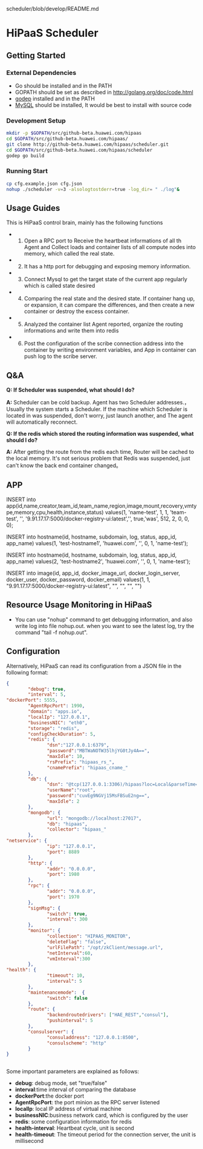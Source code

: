 ﻿scheduler/blob/develop/README.md


# HiPaaS Scheduler
## Getting Started
### External Dependencies
 
- Go should be installed and in the PATH
- GOPATH should be set as described in http://golang.org/doc/code.html
- [godep](https://github.com/tools/godep) installed and in the PATH
- [MySQL](https://www.mysql.com/) should be installed, It would be best to install with source code
 
### Development Setup
```bash
mkdir -p $GOPATH/src/github-beta.huawei.com/hipaas
cd $GOPATH/src/github-beta.huawei.com/hipaas/
git clone http://github-beta.huawei.com/hipaas/scheduler.git
cd $GOPATH/src/github-beta.huawei.com/hipaas/scheduler
godep go build
```
### Running Start
```bash
cp cfg.example.json cfg.json
nohup ./scheduler -v=3 -alsologtostderr=true -log_dir= " ./log"&
```
 
## Usage Guides
This is HiPaaS control brain, mainly has the following functions

- 1. Open a RPC port to Receive the heartbeat informations of all th Agent and Collect loads and container lists of all compute nodes into memory, which called the real state.
- 2. It has a http port for debugging and exposing memory information.
- 3. Connect Mysql to get the target state of the current app regularly which is called state desired
- 4. Comparing the real state and the desired state. If container hang up, or expansion, it can compare the differences, and then create a new container or destroy the excess container.
- 5. Analyzed the container list Agent reported, organize the routing informations and write them into redis
- 6. Post the configuration of the scribe connection address into the container by writing environment variables, and App in container can push log to the scribe server.
 
## Q&A
**Q: If Scheduler was suspended, what should I do?**

**A:** Scheduler can be cold backup. Agent has two Scheduler addresses.，Usually the system starts a Scheduler. If the machine which Scheduler is located in was suspended, don't worry, just launch another, and The agent will automatically reconnect.
 
**Q: If the redis which stored the routing information was suspended, what should I do?**
 
**A:** After getting the route from the redis each time, Router will be cached to the local memory. It's not serious problem that Redis was suspended, just can't know the back end container changed。
 
## APP
INSERT into app(id,name,creator,team_id,team_name,region,image,mount,recovery,vmtype,memory,cpu,health,instance,status) values(1, 'name-test', 1, 1, 'team-test', '', '9.91.17.17:5000/docker-registry-ui:latest','', true,'was', 512, 2, 0, 0, 0);
 
INSERT into hostname(id, hostname, subdomain, log, status, app_id, app_name) values(1, 'test-hostname1', 'huawei.com', '', 0, 1, 'name-test');

INSERT into hostname(id, hostname, subdomain, log, status, app_id, app_name) values(2, 'test-hostname2', 'huawei.com', '', 0, 1, 'name-test');
 
INSERT into image(id, app_id, docker_image_url, docker_login_server, docker_user, docker_password, docker_email) values(1, 1, "9.91.17.17:5000/docker-registry-ui:latest", "", "", "", "")
 
## Resource Usage Monitoring in HiPaaS
- You can use "nohup" command to get debugging information, and also write log into file nohup.out. when you want to see the latest log, try the command "tail -f nohup.out".
 
 
## Configuration
Alternatively, HiPaaS can read its configuration from a JSON file in the following format:
```json
{
        "debug": true,
        "interval": 5,
"dockerPort": 5555,
        "AgentRpcPort": 1990,
        "domain": "apps.io",
        "localIp": "127.0.0.1",
        "businessNIC": "eth0",
        "storage": "redis",
        "configCheckDuration": 5,
        "redis": {
               "dsn":"127.0.0.1:6379",
               "password":"MBTWaNOTW35lhjYG0tJy4A==",
               "maxIdle": 10,
               "rsPrefix": "hipaas_rs_",
               "cnamePrefix": "hipaas_cname_"
        },
        "db": {
               "dsn": "@tcp(127.0.0.1:3306)/hipaas?loc=Local&parseTime=true",
               "userName":"root",
               "password":"cuvEg9NGVj15MsFBSuE2ng==",
               "maxIdle": 2
        },
        "mongodb": {
               "url": "mongodb://localhost:27017",
               "db": "hipaas",
               "collector": "hipaas_"
        },
"netservice": {
               "ip": "127.0.0.1",
               "port": 8889
        },
        "http": {
               "addr": "0.0.0.0",
               "port": 1980
        },
        "rpc": {
               "addr": "0.0.0.0",
               "port": 1970
        },
        "signMsg": {
               "switch": true,
               "interval": 300
        },
        "monitor": {
               "collection": "HIPAAS_MONITOR",
               "deleteFlag": "false",
               "urlFilePath": "/opt/zkClient/message.url",
               "netInterval":60,
               "vmInterval":300
        },
"health": {
               "timeout": 10,
               "interval": 5
        },
        "maintenancemode":  {
               "switch": false
        },
        "route": {
               "backendroutedrivers": ["HAE_REST","consul"],
               "pushinterval": 5
        },
        "consulserver": {
               "consuladdress": "127.0.0.1:8500",
               "consulscheme": "http"
        }
}
 
```
Some important parameters are explained as follows:

- **debug**: debug mode, set "true/false"
- **interval**:time interval of comparing the database
- **dockerPort**:the docker port
- **AgentRpcPort**: the port minion as the RPC server listened
- **localIp**: local IP address of virtual machine
- **businessNIC**:business network card, which is configured by the user
- **redis**: some configuration information for redis
- **health-interval**: Heartbeat cycle, unit is second
- **health-timeout**: The timeout period for the connection server, the unit is millisecond
